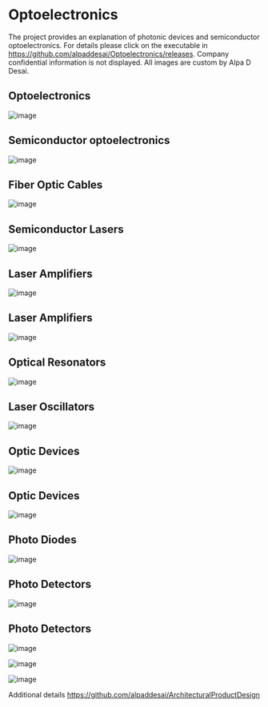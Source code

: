 # Optoelectronics

The project provides an explanation of photonic devices and semiconductor optoelectronics. For details please click on the executable in 
https://github.com/alpaddesai/Optoelectronics/releases.  Company confidential information is not displayed. All images are custom 
by Alpa D Desai. 

## Optoelectronics
![image](Optoelectronics.png)

## Semiconductor optoelectronics
![image](Semiconductor_Optoelectronics.png)

## Fiber Optic Cables
![image](FiberOpticCables.png)

## Semiconductor Lasers
![image](SemiconductorLaser1.png)

## Laser Amplifiers
![image](LaserAmplifier2.png)

## Laser Amplifiers
![image](LaserAmplifier3.png)

## Optical Resonators
![image](OpticalResonator1.png)

## Laser Oscillators
![image](OpticalResonator2.png)

## Optic Devices
![image](OpticDevices1.png)

## Optic Devices
![image](OpticDevices2.png)

## Photo Diodes
![image](PhotoDiode1.png)

## Photo Detectors
![image](PhotoDetector1.png)

## Photo Detectors
![image](PhotoDetector2.png)

![image](USCopyrightCertificate.png)

![image](Ethics.jpg)

Additional details https://github.com/alpaddesai/ArchitecturalProductDesign


